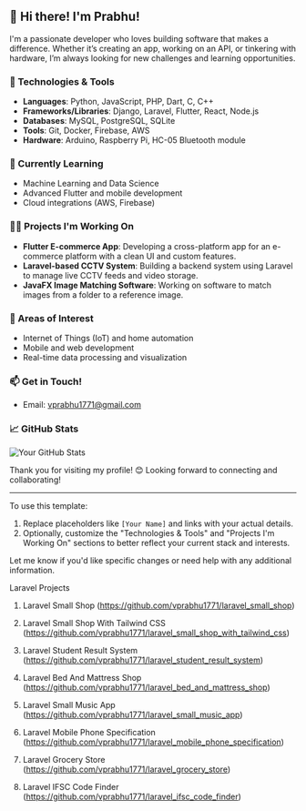 ## 👋 Hi there! I'm Prabhu!

I'm a passionate developer who loves building software that makes a difference. Whether it’s creating an app, working on an API, or tinkering with hardware, I’m always looking for new challenges and learning opportunities.

### 🔧 Technologies & Tools
- **Languages**: Python, JavaScript, PHP, Dart, C, C++
- **Frameworks/Libraries**: Django, Laravel, Flutter, React, Node.js
- **Databases**: MySQL, PostgreSQL, SQLite
- **Tools**: Git, Docker, Firebase, AWS
- **Hardware**: Arduino, Raspberry Pi, HC-05 Bluetooth module

### 🌱 Currently Learning
- Machine Learning and Data Science
- Advanced Flutter and mobile development
- Cloud integrations (AWS, Firebase)

### 🧑‍💻 Projects I'm Working On
- **Flutter E-commerce App**: Developing a cross-platform app for an e-commerce platform with a clean UI and custom features.
- **Laravel-based CCTV System**: Building a backend system using Laravel to manage live CCTV feeds and video storage.
- **JavaFX Image Matching Software**: Working on software to match images from a folder to a reference image.

### 🚀 Areas of Interest
- Internet of Things (IoT) and home automation
- Mobile and web development
- Real-time data processing and visualization

### 📫 Get in Touch!
- Email: vprabhu1771@gmail.com


### 📈 GitHub Stats
![Your GitHub Stats](https://github-readme-stats.vercel.app/api?username=yourusername&show_icons=true&hide=stars,issues)

Thank you for visiting my profile! 😊 Looking forward to connecting and collaborating!

---

To use this template:
1. Replace placeholders like `[Your Name]` and links with your actual details.
2. Optionally, customize the "Technologies & Tools" and "Projects I'm Working On" sections to better reflect your current stack and interests.

Let me know if you'd like specific changes or need help with any additional information.

Laravel Projects

1. Laravel Small Shop (https://github.com/vprabhu1771/laravel_small_shop)

1. Laravel Small Shop With Tailwind CSS (https://github.com/vprabhu1771/laravel_small_shop_with_tailwind_css)

2. Laravel Student Result System (https://github.com/vprabhu1771/laravel_student_result_system)

3. Laravel Bed And Mattress Shop (https://github.com/vprabhu1771/laravel_bed_and_mattress_shop)

4. Laravel Small Music App (https://github.com/vprabhu1771/laravel_small_music_app)

5. Laravel Mobile Phone Specification (https://github.com/vprabhu1771/laravel_mobile_phone_specification)

6. Laravel Grocery Store (https://github.com/vprabhu1771/laravel_grocery_store)

7. Laravel IFSC Code Finder (https://github.com/vprabhu1771/laravel_ifsc_code_finder)